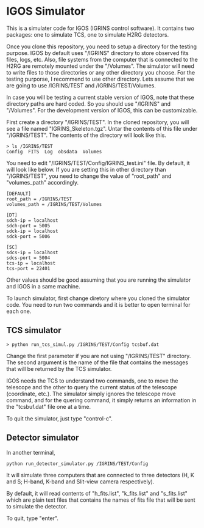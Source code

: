 # IGOS Simulator

This is a simulater code for IGOS (IGRINS control software). It contains two packages: one to simulate TCS, one to simulate H2RG detectors.

Once you clone this repository, you need to setup a directory for the testing purpose. IGOS by default uses "/IGRINS" directory to store observed fits files, logs, etc. Also, file systems from the computer that is connected to the H2RG are remotely mounted under the "/Volumes". The simulator will need to write files to those directories or any other directory you choose. For the testing purporse, I recommend to use other directory. Lets assume that we are going to use /IGRINS/TEST and /IGRINS/TEST/Volumes.

In case you will be testing a current stable version of IGOS, note that these directory paths are hard coded. So you should use "/IGRINS" and "/Volumes". For the development version of IGOS, this can be customizable.

First create a directory "/IGRINS/TEST". In the cloned repository, you will see a file named "IGRINS_Skeleton.tgz". Untar the contents of this file under "/IGRINS/TEST". The contents of the directory will look like this.

```
> ls /IGRINS/TEST
Config  FITS  Log  obsdata  Volumes
```

You need to edit "/IGRINS/TEST/Config/IGRINS_test.ini" file. By default, it will look like below. If you are setting this in other directory than "/IGRINS/TEST", you need to change the value of "root_path" and "volumes_path" accordingly.

```
[DEFAULT]
root_path = /IGRINS/TEST
volumes_path = /IGRINS/TEST/Volumes

[DT]
sdch-ip = localhost
sdch-port = 5005
sdck-ip = localhost
sdck-port = 5006

[SC]
sdcs-ip = localhost
sdcs-port = 5004
tcs-ip = localhost
tcs-port = 22401
```

Other values should be good assuming that you are running the simulator and IGOS in a same machine.

To launch simulator, first change diretory where you cloned the simulator code. You need to run two commands and it is better to open terminal for each one.

## TCS simulator

```
> python run_tcs_simul.py /IGRINS/TEST/Config tcsbuf.dat
```

Change the first parameter if you are not using "/IGRINS/TEST" directory. The second argument is the name of the file that contains the messages that will be returned by the TCS simulator.

IGOS needs the TCS to understand two commands, one to move the telescope and the other to query the current status of the telescope (coordinate, etc.). The simulator simply ignores the telescope move command, and for the quering command, it simply returns an information in the "tcsbuf.dat" file one at a time.

To quit the simulator, just type "control-c".

## Detector simulator

In another terminal,

```
python run_detector_simulator.py /IGRINS/TEST/Config
```

It will simulate three computers that are connected to three detectors (H, K and S; H-band, K-band and Slit-view camera respectively).

By default, it will read contents of "h_fits.list", "k_fits.list" and "s_fits.list" which are plain text files that contains the names of fits file that will be sent to simulate the detector.

To quit, type "enter".

